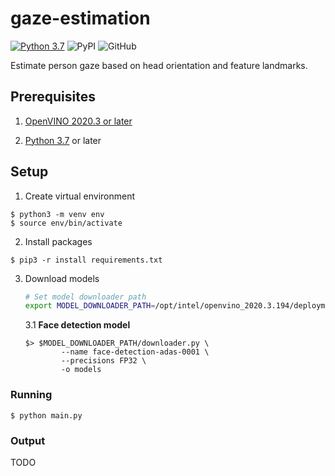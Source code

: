 # gaze-estimation
[![Python 3.7](https://img.shields.io/badge/python-3.7-blue.svg)](https://www.python.org/downloads/release/python-370/) ![PyPI](https://img.shields.io/pypi/v/opencv-python?label=opencv) ![GitHub](https://img.shields.io/github/license/joseph-d-p/gaze-estimation) 



Estimate person gaze based on head orientation and feature landmarks.

## Prerequisites

1. [OpenVINO 2020.3 or later](https://docs.openvinotoolkit.org/latest/index.html)

2. [Python 3.7](https://www.python.org/downloads/release/python-370/) or later

## Setup

1. Create virtual environment

```
$ python3 -m venv env
$ source env/bin/activate
```

2. Install packages

```
$ pip3 -r install requirements.txt
```

3. Download models

    ```bash
    # Set model downloader path
    export MODEL_DOWNLOADER_PATH=/opt/intel/openvino_2020.3.194/deployment_tools/tools/model_downloader
    ```

    3.1 **Face detection model**

    ```
    $> $MODEL_DOWNLOADER_PATH/downloader.py \
            --name face-detection-adas-0001 \
            --precisions FP32 \
            -o models
    ```
    
### Running

```
$ python main.py
```

### Output
TODO

